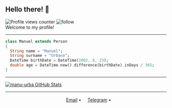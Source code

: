 ## Hello there! 👋
![Profile views counter](https://komarev.com/ghpvc/?username=manu-urba&color=orange)
![follow](https://img.shields.io/github/followers/manu-urba?color=orange&label=Followers)<br/>
Welcome to my profile!<br/>

---
```dart
class Manuel extends Person
{
  String name = "Manuel";
  String surname = "Urbano";
  DateTime birthDate = DateTime(2002, 8, 23);
  double age = DateTime.now().difference(birthDate).inDays / 365;
}
```

---
[![manu-urba GitHub Stats](https://github-readme-stats.vercel.app/api?username=manu-urba&count_private=true&show_icons=true)](https://github.com/manu-urba)

---
<p align="center">
  <a href="mailto:manuel@manuel.ws"><img src="https://img.icons8.com/color/96/000000/email.png" height="16"/>Email</a> •
  <a href="https://t.me/manu_urba"><img src="https://upload.wikimedia.org/wikipedia/commons/8/82/Telegram_logo.svg" height="16"/>Telegram</a> •
</p>
